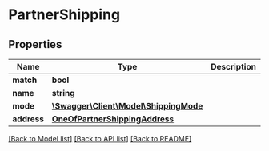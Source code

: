 # PartnerShipping

## Properties
Name | Type | Description | Notes
------------ | ------------- | ------------- | -------------
**match** | **bool** |  | [optional] 
**name** | **string** |  | [optional] 
**mode** | [**\Swagger\Client\Model\ShippingMode**](ShippingMode.md) |  | [optional] 
**address** | [**OneOfPartnerShippingAddress**](OneOfPartnerShippingAddress.md) |  | [optional] 

[[Back to Model list]](../../README.md#documentation-for-models) [[Back to API list]](../../README.md#documentation-for-api-endpoints) [[Back to README]](../../README.md)

